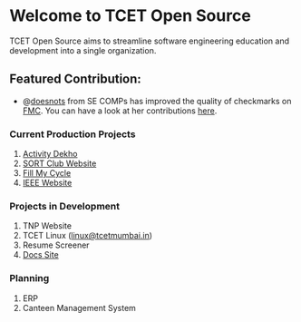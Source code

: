 # Welcome to TCET Open Source

TCET Open Source aims to streamline software engineering education and development into a single organization.

## Featured Contribution:
- @[doesnots](https://github.com/doesnots) from SE COMPs has improved the quality of checkmarks on [FMC](https://fillmycycle.tcetmumbai.in/). You can have a look at her contributions [here](https://github.com/tcet-opensource/fillmycycle/pulls?q=is%3Apr+is%3Aclosed+author%3Adoesnots).

### Current Production Projects
1. [Activity Dekho](https://activitydekho.com/)
2. [SORT Club Website](https://sort.tcetmumbai.in/)
3. [Fill My Cycle](https://fillmycycle.tcetmumbai.in/)
4. [IEEE Website](https://ieee.tcetmumbai.in/)

### Projects in Development
1. TNP Website 
2. TCET Linux (linux@tcetmumbai.in)
3. Resume Screener
4. [Docs Site](https://opensource.tcetmumbai.in/) 

### Planning
1. ERP
2. Canteen Management System
